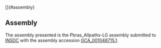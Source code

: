 []{#assembly}

Assembly
--------

The assembly presented is the Pbras\_Allpaths-LG assembly submitted to
[INSDC](http://www.insdc.org) with the assembly accession
[GCA\_001048715.1](http://www.ebi.ac.uk/ena/data/view/GCA_001048715.1).
